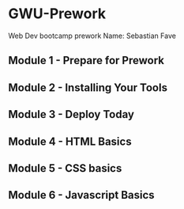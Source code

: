 # GWU-Prework

Web Dev bootcamp prework
Name: Sebastian Fave

## Module 1 - Prepare for Prework

## Module 2 - Installing Your Tools

## Module 3 - Deploy Today

## Module 4 - HTML Basics

## Module 5 - CSS basics

## Module 6 - Javascript Basics
